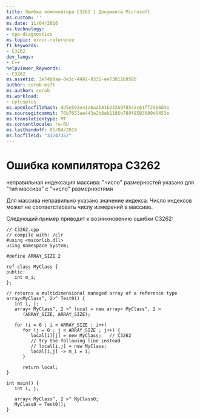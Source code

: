 ```yaml
---
title: Ошибка компилятора C3262 | Документы Microsoft
ms.custom: ''
ms.date: 11/04/2016
ms.technology:
- cpp-diagnostics
ms.topic: error-reference
f1_keywords:
- C3262
dev_langs:
- C++
helpviewer_keywords:
- C3262
ms.assetid: 3e74b9aa-de3c-4492-9331-ee73012b958b
author: corob-msft
ms.author: corob
ms.workload:
- cplusplus
ms.openlocfilehash: dd5e593e41a6a2b81b2326978542c61ff2468d4e
ms.sourcegitcommit: 76b7653ae443a2b8eb1186b789f8503609d6453e
ms.translationtype: MT
ms.contentlocale: ru-RU
ms.lasthandoff: 05/04/2018
ms.locfileid: "33247352"
---
```

# <a name="compiler-error-c3262"></a>Ошибка компилятора C3262
неправильная индексация массива: "число" размерностей указано для "тип массива" с "число" размерностями  
  
Для массива неправильно указано значение индекса. Число индексов может не соответствовать числу измерений в массиве.  
  
Следующий пример приводит к возникновению ошибки C3262:  
  
```  
// C3262.cpp  
// compile with: /clr  
#using <mscorlib.dll>  
using namespace System;  
  
#define ARRAY_SIZE 2  
  
ref class MyClass {  
public:  
   int m_i;  
};  
  
// returns a multidimensional managed array of a reference type  
array<MyClass^, 2>^ Test0() {  
   int i, j;  
   array< MyClass^, 2 >^ local = new array< MyClass^, 2 >  
      (ARRAY_SIZE, ARRAY_SIZE);  
  
   for (i = 0 ; i < ARRAY_SIZE ; i++)  
      for (j = 0 ; j < ARRAY_SIZE ; j++) {  
         local[i][j] = new MyClass;   // C3262  
         // try the following line instead  
         // local[i,j] = new MyClass;     
         local[i,j] -> m_i = i;  
      }  
  
      return local;  
}  
  
int main() {     
   int i, j;  
  
   array< MyClass^, 2 >^ MyClass0;  
   MyClass0 = Test0();  
}  
```  
